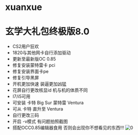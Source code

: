 # xuanxue
# 玄学大礼包终极版8.0
* CS2用户狂欢
* 1820与其他网卡自行添加驱动
* 更新至最新版OC 0.85
* 修复安装蒙特雷卡 pci
* 修复安装界面卡pe
* 修复引导黑屏
* 开机更加快速 装逼更加凶猛
* 花屏自行更改核显id 机与机的体质不同
* I7/i5可用
* 可安装 卡特 Big Sur 蒙特雷 Ventura
* 可从 卡特 直升至 Ventura
* 自行更改三码 
* 开启 -v模式 有问题拍照截图
* 搭配OCC0.85编辑器食用 否则会出现你不想看见的东西!!!
![0](https://user-images.githubusercontent.com/89823575/199192486-d54c3d99-73dc-4993-bedf-1a0cbc6b12d1.jpg)

